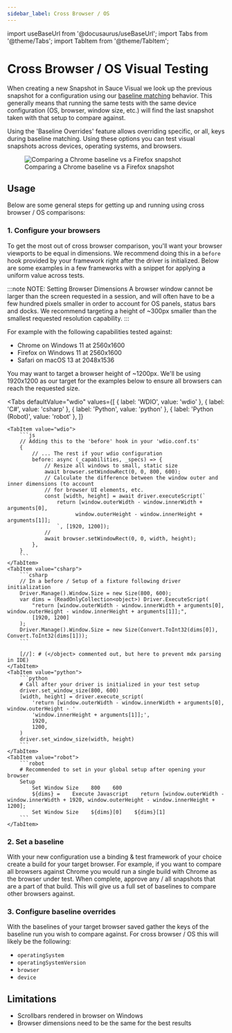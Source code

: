 ```yaml
---
sidebar_label: Cross Browser / OS
---
```


import useBaseUrl from '@docusaurus/useBaseUrl';
import Tabs from '@theme/Tabs';
import TabItem from '@theme/TabItem';

# Cross Browser / OS Visual Testing

When creating a new Snapshot in Sauce Visual we look up the previous snapshot for a configuration using our [baseline matching](/visual-testing/#baseline-matching) behavior. This generally means that running the same tests with the same device configuration (OS, browser, window size, etc.) will find the last snapshot taken with that setup to compare against.

Using the 'Baseline Overrides' feature allows overriding specific, or all, keys during baseline matching. Using these options you can test visual snapshots across devices, operating systems, and browsers.

<figure>
    <img src={useBaseUrl('/img/sauce-visual/cross-browser.png')} alt="Comparing a Chrome baseline vs a Firefox snapshot"/>
    <figcaption style={{textAlign: 'center'}}>Comparing a Chrome baseline vs a Firefox snapshot</figcaption>
</figure>

## Usage

Below are some general steps for getting up and running using cross browser / OS comparisons:

### 1. Configure your browsers

To get the most out of cross browser comparison, you'll want your browser viewports to be equal in dimensions. We recommend doing this in a `before` hook provided by your framework right after the driver is initialized. Below are some examples in a few frameworks with a snippet for applying a uniform value across tests.

:::note NOTE: Setting Browser Dimensions
A browser window cannot be larger than the screen requested in a session, and will often have to be a few hundred pixels smaller in order to account for OS panels, status bars and docks. We recommend targeting a height of ~300px smaller than the smallest requested resolution capability.
:::

For example with the following capabilities tested against:

- Chrome on Windows 11 at 2560x1600
- Firefox on Windows 11 at 2560x1600
- Safari on macOS 13 at 2048x1536

You may want to target a browser height of ~1200px. We'll be using 1920x1200 as our target for the examples below to ensure all browsers can reach the requested size.

<Tabs
    defaultValue="wdio"
    values={[
        { label: 'WDIO', value: 'wdio' },
        { label: 'C#', value: 'csharp' },
        { label: 'Python', value: 'python' },
        { label: 'Python (Robot)', value: 'robot' },
    ]}
>
    <TabItem value="wdio">
        ```js
        // Adding this to the 'before' hook in your 'wdio.conf.ts'
        {
            // ... The rest if your wdio configuration
            before: async (_capabilities, _specs) => {
                // Resize all windows to small, static size
                await browser.setWindowRect(0, 0, 800, 600);
                // Calculate the difference between the window outer and inner dimensions (to account
                // for browser UI elements, etc.
                const [width, height] = await driver.executeScript(`
                    return [window.outerWidth - window.innerWidth + arguments[0],
                          window.outerHeight - window.innerHeight + arguments[1]];
                    `, [1920, 1200]);
                //
                await browser.setWindowRect(0, 0, width, height);
            },
        }
        ```
    </TabItem>
    <TabItem value="csharp">
        ```csharp
        // In a before / Setup of a fixture following driver initialization
        Driver.Manage().Window.Size = new Size(800, 600);
        var dims = (ReadOnlyCollection<object>) Driver.ExecuteScript(
            "return [window.outerWidth - window.innerWidth + arguments[0], window.outerHeight - window.innerHeight + arguments[1]];",
            [1920, 1200]
        );
        Driver.Manage().Window.Size = new Size(Convert.ToInt32(dims[0]), Convert.ToInt32(dims[1]));
        ```

        [//]: # (</object> commented out, but here to prevent mdx parsing in IDE)
    </TabItem>
    <TabItem value="python">
        ```python
        # Call after your driver is initialized in your test setup
        driver.set_window_size(800, 600)
        [width, height] = driver.execute_script(
            'return [window.outerWidth - window.innerWidth + arguments[0], window.outerHeight - '
            'window.innerHeight + arguments[1]];',
            1920,
            1200,
        )
        driver.set_window_size(width, height)
        ```
    </TabItem>
    <TabItem value="robot">
        ```robot
        # Recommended to set in your global setup after opening your browser
        Setup
            Set Window Size    800    600
            ${dims} =    Execute Javascript    return [window.outerWidth - window.innerWidth + 1920, window.outerHeight - window.innerHeight + 1200];
            Set Window Size    ${dims}[0]    ${dims}[1]
        ```
    </TabItem>
</Tabs>

### 2. Set a baseline

With your new configuration use a binding & test framework of your choice create a build for your target browser. For example, if you want to compare all browsers against Chrome you would run a single build with Chrome as the browser under test. When complete, approve any / all snapshots that are a part of that build. This will give us a full set of baselines to compare other browsers against.

### 3. Configure baseline overrides

With the baselines of your target browser saved gather the keys of the baseline run you wish to compare against. For cross browser / OS this will likely be the following:

- `operatingSystem`
- `operatingSystemVersion`
- `browser`
- `device`

## Limitations

- Scrollbars rendered in browser on Windows
- Browser dimensions need to be the same for the best results
